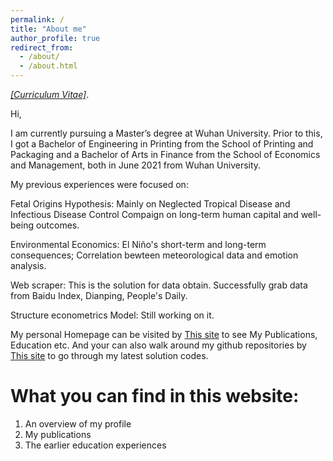 ```yaml
---
permalink: /
title: "About me"
author_profile: true
redirect_from: 
  - /about/
  - /about.html
---
```


_<a href="/files/cv/main.pdf">[Curriculum Vitae]</a>_.

Hi,

I am currently pursuing a Master’s degree at Wuhan University. Prior to this, I got a Bachelor of Engineering in Printing from the School of Printing and Packaging and a Bachelor of Arts in Finance from the School of Economics and Management, both in June 2021 from Wuhan University.

My previous experiences were focused on:

Fetal Origins Hypothesis: Mainly on Neglected Tropical Disease and Infectious Disease Control Compaign on long-term human capital and well-being outcomes.

Environmental Economics: El Niño's short-term and long-term consequences; Correlation bewteen meteorological data and emotion analysis.

Web scraper: This is the solution for data obtain. Successfully grab data from Baidu Index, Dianping, People's Daily.

Structure econometrics Model: Still working on it. 

My personal Homepage can be visited by [This site](https://ynbsztl.github.io) to see My Publications, Education etc. And your can also walk around my github repositories by [This site](https://github.com/ynbsztl) to go through my latest solution codes.

What you can find in this website:
======
1. An overview of my profile
2. My publications
3. The earlier education experiences

